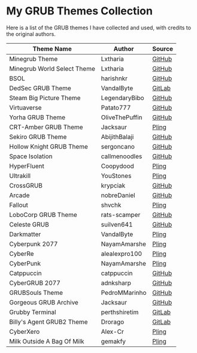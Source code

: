 # My GRUB Themes Collection

Here is a list of the GRUB themes I have collected and used, with credits to the original authors.

| Theme Name | Author | Source |
|---|---|---|
| Minegrub Theme | Lxtharia | [GitHub](https://github.com/Lxtharia/minegrub-theme) |
| Minegrub World Select Theme | Lxtharia | [GitHub](https://github.com/Lxtharia/minegrub-world-sel-theme) |
| BSOL | harishnkr | [GitHub](https://github.com/harishnkr/bsol) |
| DedSec GRUB Theme | VandalByte | [GitLab](https://gitlab.com/VandalByte/dedsec-grub-theme/) |
| Steam Big Picture Theme | LegendaryBibo | [GitHub](https://github.com/LegendaryBibo/Steam-Big-Picture-Grub-Theme) |
| Virtuaverse | Patato777 | [GitHub](https://github.com/Patato777/dotfiles/tree/main/grub) |
| Yorha GRUB Theme | OliveThePuffin | [GitHub](https://github.com/OliveThePuffin/yorha-grub-theme) |
| CRT-Amber GRUB Theme | Jacksaur | [Pling](https://www.pling.com/p/1727268/) |
| Sekiro GRUB Theme | AbijithBalaji | [GitHub](https://github.com/AbijithBalaji/sekiro_grub_theme) |
| Hollow Knight GRUB Theme | sergoncano | [GitHub](https://github.com/sergoncano/hollow-knight-grub-theme) |
| Space Isolation | callmenoodles | [GitHub](https://github.com/callmenoodles/space-isolation) |
| HyperFluent | Coopydood | [Pling](https://www.pling.com/p/2133341/) |
| Ultrakill | YouStones | [Pling](https://www.pling.com/p/2217746/) |
| CrossGRUB | krypciak | [GitHub](https://github.com/krypciak/crossgrub) |
| Arcade | nobreDaniel | [GitHub](https://github.com/nobreDaniel/dotfile) |
| Fallout | shvchk | [Pling](https://www.pling.com/p/1230882/) |
| LoboCorp GRUB Theme | rats-scamper | [GitHub](https://github.com/rats-scamper/LoboGrubTheme) |
| Celeste GRUB | suilven641 | [GitHub](https://github.com/suilven641/CelesteGRUB/) |
| Darkmatter | VandalByte | [Pling](https://www.pling.com/p/1603282/) |
| Cyberpunk 2077 | NayamAmarshe | [Pling](https://www.pling.com/p/1515662/) |
| CyberRe | alealexpro100 | [Pling](https://www.pling.com/p/1420727/) |
| CyberPunk | NayamAmarshe | [Pling](https://www.pling.com/p/1429443/) |
| Catppuccin | catppuccin | [GitHub](https://github.com/catppuccin/grub) |
| CyberGRUB 2077 | adnksharp | [GitHub](https://github.com/adnksharp/CyberGRUB-2077) |
| GRUBSouls Theme | PedroMMarinho | [GitHub](https://github.com/PedroMMarinho/grubsouls-theme) |
| Gorgeous GRUB Archive | Jacksaur | [GitHub](https://github.com/Jacksaur/Gorgeous-GRUB-Archive/tree/main) |
| Grubby Terminal | perthshiretim | [GitLab](https://gitlab.com/perthshiretim/grubby-terminal) |
| Billy's Agent GRUB2 Theme | Drorago | [GitLab](https://gitlab.com/Drorago/billys-agent-grub2-theme) |
| CyberXero | Alex-Cr | [Pling](https://www.pling.com/p/1502415/) |
| Milk Outside A Bag Of Milk | gemakfy | [Pling](https://www.pling.com/p/2296341/) |
